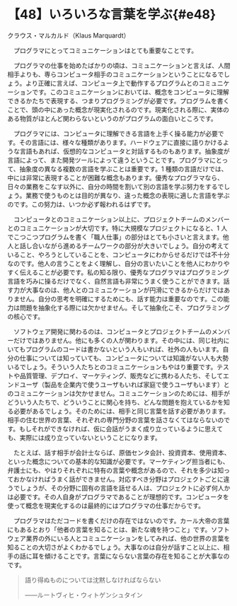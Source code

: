 # 【48】いろいろな言葉を学ぶ{#e48}

<div class="author">クラウス・マルカルド（Klaus Marquardt）</div>

　プログラマにとってコミュニケーションはとても重要なことです。

　プログラマの仕事を始めたばかりの頃は、コミュニケーションと言えば、人間相手よりも、専らコンピュータ相手のコミュニケーションということになるでしょう。より正確に言えば、コンピュータ上で動作するプログラムとのコミュニケーションです。このコミュニケーションにおいては、概念をコンピュータに理解できるかたちで表現する、つまりプログラミングが必要です。プログラムを書くことで、頭の中にあった概念が現実化されるのです。現実化される際に、実体のある物質がほとんど関わらないというのがプログラムの面白いところです。

　プログラマには、コンピュータに理解できる言語を上手く操る能力が必要です。その言語には、様々な種類があります。ハードウェアに直接に語りかけるような言語もあれば、仮想的なコンピュータと対話するものもあります。抽象度が言語によって、また開発ツールによって違うということです。プログラマにとって、抽象度の異なる複数の言語を学ぶことは重要です。1 種類の言語だけでは、中には非常に表現することが困難な概念もあります。優秀なプログラマなら、日々の業務をこなす以外に、自分の時間を割いて別の言語を学ぶ努力をするでしょう。業務で使うものとは目的が異なり、違った概念の表現に適した言語を学ぶのです。この努力は、いつか必ず報われるはずです。

　コンピュータとのコミュニケーション以上に、プロジェクトチームのメンバーとのコミュニケーションが大切です。特に大規模なプロジェクトになると、1 人でこつこつプログラムを書く「職人仕事」の部分はとても小さいと言えます。他人と話し合いながら進めるチームワークの部分が大きいでしょう。自分の考えていること、やろうとしていることを、コンピュータにわからせるだけでは不十分なのです。他人の言うことをよく理解し、自分の言いたいことを他人にわかりやすく伝えることが必要です。私の知る限り、優秀なプログラマはプログラミング言語を巧みに操るだけでなく、自然言語も非常にうまく使うことができます。話す力が大事なのは、他人とのコミュニケーションが円滑にできるからだけではありません。自分の思考を明確にするためにも、話す能力は重要なのです。この能力は問題を抽象化する際には欠かせません。そして抽象化こそ、プログラミングの核心です。

　ソフトウェア開発に関わるのは、コンピュータとプロジェクトチームのメンバーだけではありません。他にも多くの人が関わります。その中には、同じ社内にいてもプログラムのコードは書かないという人もいれば、社外の人もいます。自分の仕事については知っていても、コンピュータについては知識がない人も大勢いるでしょう。そういう人たちとのコミュニケーションもやはり重要です。テストや品質管理、デプロイ、マーケティング、販売などに携わる人たち、そしてエンドユーザ（製品を企業内で使うユーザもいれば家庭で使うユーザもいます）とのコミュニケーションは欠かせません。コミュニケーションのためには、相手がどういう人たちで、どういうことに関心を持ち、どんな問題を抱えているかを知る必要があるでしょう。そのためには、相手と同じ言葉を話す必要があります。相手の住む世界の言葉、それぞれの専門分野の言葉を話さなくてはならないのです。もしそれができなければ、仮に会話がうまく成り立っているように思えても、実際には成り立っていないということになります。

　たとえば、話す相手が会計士ならば、原価センタ会計、投資資本、使用資本、といった概念についての基本的な知識が必要です。マーケティング担当者にも、弁護士にも、やはりそれぞれに特有の言葉や概念があるので、それを多少は知っておかなければうまく話ができません。対応すべき分野はプロジェクトごとに違うでしょうが、その分野に固有の言語を話せる人は、プロジェクトに必ず何人かは必要です。その人自身がプログラマであることが理想的です。コンピュータを使って概念を現実化するのは最終的にはプログラマの仕事だからです。

　プログラマはただコードを書くだけの存在ではないのです。カール大帝の言葉にもあるとおり「他者の言葉を知ることは、新たな魂を持つこと」です。ソフトウェア業界の外にいる人とコミュニケーションをしてみれば、他の世界の言葉を知ることの大切さがよくわかるでしょう。大事なのは自分が話すこと以上に、相手の話に耳を傾けることです。言葉にならない言葉の存在を知ることが大事なのです。

> 語り得ぬものについては沈黙しなければならない
>
> <div class="cite_author">&mdash;&mdash;ルートヴィヒ・ウィトゲンシュタイン</div>
